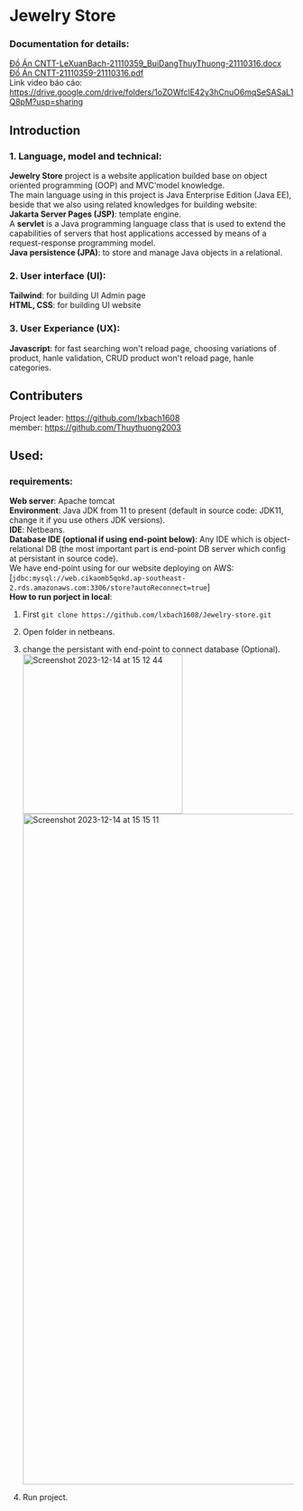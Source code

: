 # Jewelry Store
### Documentation for details:
[Đồ Án CNTT-LeXuanBach-21110359_BuiDangThuyThuong-21110316.docx](https://github.com/lxbach1608/Jewelry-store/files/13681761/D.An.CNTT-LeXuanBach-21110359_BuiDangThuyThuong-21110316.docx) <br>
[Đồ Án CNTT-21110359-21110316.pdf](https://github.com/lxbach1608/Jewelry-store/files/13681767/D.An.CNTT-21110359-21110316.pdf) <br>
Link video báo cáo: <https://drive.google.com/drive/folders/1oZOWfclE42y3hCnuO6mqSeSASaL1Q8pM?usp=sharing>
## Introduction
### 1. Language, model and technical:
**Jewelry Store** project is a website application builded base on object oriented programming (OOP) and MVC'model knowledge.<br>
The main language using in this project is Java Enterprise Edition (Java EE), beside that we also using related knowledges for building website:<br>
**Jakarta Server Pages (JSP)**: template engine.<br>
A **servlet** is a Java programming language class that is used to extend the capabilities of servers that host applications accessed by means of a request-response programming model. <br>
**Java persistence (JPA)**: to store and manage Java objects in a relational. <br>
### 2. User interface (UI):
**Tailwind**: for building UI Admin page<br>
**HTML, CSS**: for building UI website
### 3. User Experiance (UX):
**Javascript**: for fast searching won't reload page, choosing variations of product, hanle validation, CRUD product won't reload page, hanle categories.
## Contributers
Project leader: <https://github.com/lxbach1608><br>
member: <https://github.com/Thuythuong2003>
## Used:
### requirements:
**Web server**: Apache tomcat<br>
**Environment**: Java JDK from 11 to present (default in source code: JDK11, change it if you use others JDK versions).<br>
**IDE**: Netbeans.<br>
**Database IDE (optional if using end-point below)**: Any IDE which is object-relational DB (the most important part is end-point DB server which config at persistant in source code).<br>
We have end-point using for our website deploying on AWS:<br> [`jdbc:mysql://web.cikaomb5qokd.ap-southeast-2.rds.amazonaws.com:3306/store?autoReconnect=true`] <br>
**How to run porject in local**:
1. First `git clone https://github.com/lxbach1608/Jewelry-store.git`
2. Open folder in netbeans. <br>
3. change the persistant with end-point to connect database (Optional). <br>
   <img width="283" alt="Screenshot 2023-12-14 at 15 12 44" src="https://github.com/lxbach1608/Jewelry-store/assets/89071805/9c0aaa8a-f1c3-4f9a-a711-c28485afe341"> <br>
   <img width="1188" alt="Screenshot 2023-12-14 at 15 15 11" src="https://github.com/lxbach1608/Jewelry-store/assets/89071805/b316b28a-b5bc-462a-947d-eaefa9e64ef1"> <br>

4. Run project.
